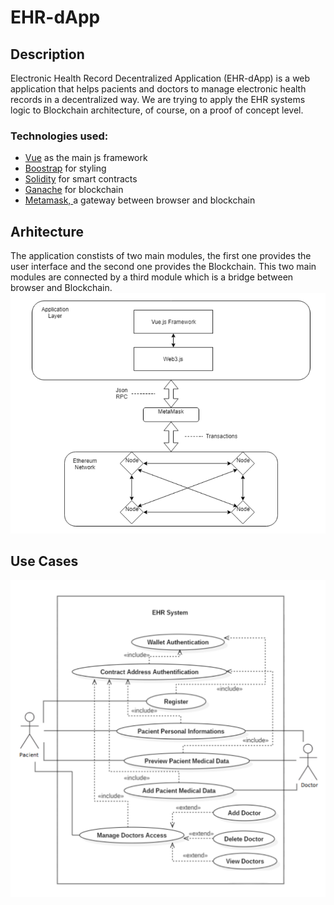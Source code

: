 # EHR-dApp

## Description

Electronic Health Record Decentralized Application (EHR-dApp) is a web application that helps pacients and doctors to manage electronic health records in a decentralized way.
We are trying to apply the EHR systems logic to Blockchain architecture, of course, on a proof of concept level.

<h3> Technologies used: </h3>
  <ul>
    <li> <a href="https://vuejs.org/">Vue</a> as the main js framework</li>
    <li> <a href="https://getbootstrap.com/">Boostrap</a> for styling</li>
    <li> <a href="https://docs.soliditylang.org/">Solidity</a> for smart contracts</li>
    <li> <a href="https://www.trufflesuite.com/ganache">Ganache</a> for blockchain</li>
    <li> <a href="https://metamask.io/">Metamask, </a>a gateway between browser and blockchain</li>
  </ul>

## Arhitecture
The application constists of two main modules, the first one provides the user interface and the second one provides the Blockchain. This two main modules are connected by a third module which is a bridge between browser and Blockchain.
![Screenshot](https://github.com/MicuEmerson/EHR-dApp/blob/master/arhitecture.png)


## Use Cases
![Screenshot](https://github.com/MicuEmerson/EHR-dApp/blob/master/use-cases.png)
